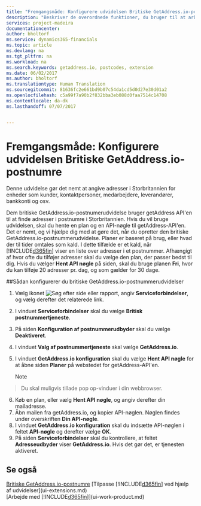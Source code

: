 ```yaml
---
title: "Fremgangsmåde: Konfigurere udvidelsen Britiske GetAddress.io-postnumre | Microsoft Docs"
description: "Beskriver de overordnede funktioner, du bruger til at arbejde med data i Financials, som f.eks. at angive værdier, sortere data og ændre visninger."
services: project-madeira
documentationcenter: 
author: bholtorf
ms.service: dynamics365-financials
ms.topic: article
ms.devlang: na
ms.tgt_pltfrm: na
ms.workload: na
ms.search.keywords: getaddress.io, postcodes, extension
ms.date: 06/02/2017
ms.author: bholtorf
ms.translationtype: Human Translation
ms.sourcegitcommit: 81636fc2e661bd9b07c54da1cd5d0d27e30d01a2
ms.openlocfilehash: c5a99f7a90b2f832bba3eb088d0faa7514c14708
ms.contentlocale: da-dk
ms.lasthandoff: 07/07/2017


---
```

# <a name="how-to-set-up-the-getaddressio-uk-postcodes-extension"></a>Fremgangsmåde: Konfigurere udvidelsen Britiske GetAddress.io-postnumre
Denne udvidelse gør det nemt at angive adresser i Storbritannien for enheder som kunder, kontaktpersoner, medarbejdere, leverandører, bankkonti og osv. 

Dem britiske GetAddress.io-postnumerudvidelse bruger getAddress API'en til at finde adresser i postnumre i Storbritannien. Hvis du vil bruge udvidelsen, skal du hente en plan og en API-nøgle til getAddress-API'en. Det er nemt, og vi hjælpe dig med at gøre det, når du opretter den britiske GetAddress.io-postnummerudvidelse. Planer er baseret på brug, eller hvad der til tider omtales som kald. I dette tilfælde er et kald, når [!INCLUDE[d365fin](includes/d365fin_md.md)] viser en liste over adresser i et postnummer. Afhængigt af hvor ofte du tilføjer adresser skal du vælge den plan, der passer bedst til dig. Hvis du vælger **Hent API nøgle** på siden, skal du bruge planen **Fri**, hvor du kan tilføje 20 adresser pr. dag, og som gælder for 30 dage. 

##<a name="to-set-up-the-getaddressio-uk-postcodes-extension"></a>Sådan konfigurerer du britiske GetAddress.io-postnummerudvidelser 
1. Vælg ikonet ![Søg efter side eller rapport](media/ui-search/search_small.png "Ikonet Søg efter side eller rapport"), angiv **Serviceforbindelser**, og vælg derefter det relaterede link.  
2. I vinduet **Serviceforbindelser** skal du vælge **Britisk postnummertjeneste**.
3. På siden **Konfiguration af postnummerudbyder** skal du vælge **Deaktiveret**.
4. I vinduet **Valg af postnummertjeneste** skal vælge **GetAddress.io**.
5. I vinduet **GetAddress.io konfiguration** skal du vælge **Hent API nøgle** for at åbne siden **Planer** på webstedet for getAddress-API'en.  

    > [!NOTE]  
>   Du skal muligvis tillade pop op-vinduer i din webbrowser.
6. Køb en plan, eller vælg **Hent API nøgle**, og angiv derefter din mailadresse.
7. Åbn mailen fra getAddress.io, og kopier API-nøglen. Nøglen findes under overskriften **Din API-nøgle**.
8. I vinduet **GetAddress.io konfiguration** skal du indsætte API-nøglen i feltet **API-nøgle** og derefter vælge **OK**.
9. På siden **Serviceforbindelser** skal du kontrollere, at feltet **Adresseudbyder** viser **GetAddress.io**. Hvis det gør det, er tjenesten aktiveret.

## <a name="see-also"></a>Se også
[Britiske GetAddress.io-postnumre](ui-extensions-getaddressio.md)
[Tilpasse [!INCLUDE[d365fin](includes/d365fin_md.md)] ved hjælp af udvidelser](ui-extensions.md)  
[Arbejde med [!INCLUDE[d365fin](includes/d365fin_md.md)]](ui-work-product.md)
